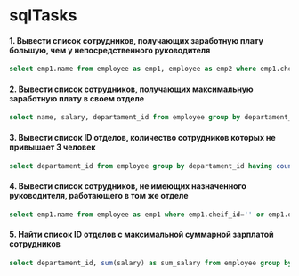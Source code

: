 # sqlTasks

#### 1. Вывести список сотрудников, получающих заработную плату большую, чем у непосредственного руководителя
```sql
select emp1.name from employee as emp1, employee as emp2 where emp1.cheif_id=emp2.id and emp1.salary>emp2.salary
```

#### 2. Вывести список сотрудников, получающих максимальную заработную плату в своем отделе
```sql
select name, salary, departament_id from employee group by departament_id order by salary desc 
```

#### 3. Вывести список ID отделов, количество сотрудников которых не привышает 3 человек
```sql
select departament_id from employee group by departament_id having count(*)<=3
```

#### 4. Вывести список сотрудников, не имеющих назначенного руководителя, работающего в том же отделе
```sql
select emp1.name from employee as emp1 where emp1.cheif_id='' or emp1.departament_id!=(select departament_id from employee where id=emp1.cheif_id)
```

#### 5. Найти список ID отделов с максимальной суммарной зарплатой сотрудников
```sql
select departament_id, sum(salary) as sum_salary from employee group by departament_id order by sum_salary desc limit 1
```

####
```sql

```